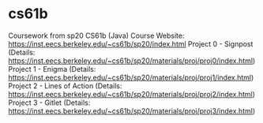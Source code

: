 # cs61b
Coursework from sp20 CS61b (Java) 
Course Website: https://inst.eecs.berkeley.edu/~cs61b/sp20/index.html
Project 0 - Signpost (Details: https://inst.eecs.berkeley.edu/~cs61b/sp20/materials/proj/proj0/index.html)
Project 1 - Enigma (Details: https://inst.eecs.berkeley.edu/~cs61b/sp20/materials/proj/proj1/index.html)
Project 2 - Lines of Action (Details: https://inst.eecs.berkeley.edu/~cs61b/sp20/materials/proj/proj2/index.html)
Project 3 - Gitlet (Details: https://inst.eecs.berkeley.edu/~cs61b/sp20/materials/proj/proj3/index.html)

